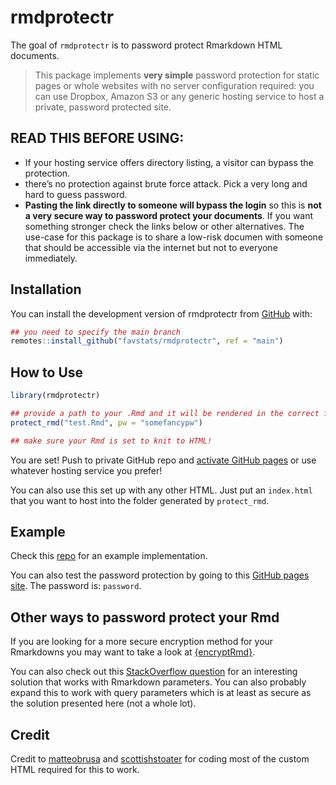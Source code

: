 
<!-- README.md is generated from README.Rmd. Please edit that file -->

# rmdprotectr

<!-- badges: start -->

<!-- badges: end -->

The goal of `rmdprotectr` is to password protect Rmarkdown HTML
documents.

> This package implements **very simple** password protection for static
> pages or whole websites with no server configuration required: you can
> use Dropbox, Amazon S3 or any generic hosting service to host a
> private, password protected site.

## READ THIS BEFORE USING:

  - If your hosting service offers directory listing, a visitor can
    bypass the protection.
  - there’s no protection against brute force attack. Pick a very long
    and hard to guess password.
  - **Pasting the link directly to someone will bypass the login** so this is **not a very secure way to password protect your documents**. If you want something stronger check the links below or other alternatives. The use-case for this package is to share a low-risk documen with someone that should be accessible via the internet but not to everyone immediately.

## Installation

You can install the development version of rmdprotectr from
[GitHub](https://github.com/favstats/rmdprotectr) with:

``` r
## you need to specify the main branch
remotes::install_github("favstats/rmdprotectr", ref = "main")
```

## How to Use

``` r
library(rmdprotectr)

## provide a path to your .Rmd and it will be rendered in the correct folder
protect_rmd("test.Rmd", pw = "somefancypw")

## make sure your Rmd is set to knit to HTML!
```

You are set\! Push to private GitHub repo and [activate GitHub
pages](https://docs.github.com/en/free-pro-team@latest/github/working-with-github-pages/creating-a-github-pages-site#creating-your-site)
or use whatever hosting service you prefer\!

You can also use this set up with any other HTML. Just put an
`index.html` that you want to host into the folder generated by
`protect_rmd`.

## Example

Check this [repo](https://favstats.github.io/pwtest/) for an example
implementation.

You can also test the password protection by going to this [GitHub pages
site](https://favstats.github.io/pwtest/). The password is: `password`.



## Other ways to password protect your Rmd

If you are looking for a more secure encryption method for your
Rmarkdowns you may want to take a look at
[{encryptRmd}](https://github.com/dirkschumacher/encryptedRmd/).

You can also check out this [StackOverflow
question](https://stackoverflow.com/questions/61379250/bookdown-password-protect-a-single-page-chapter-in-html)
for an interesting solution that works with Rmarkdown parameters. You
can also probably expand this to work with query parameters which is at
least as secure as the solution presented here (not a whole lot).

## Credit

Credit to
[matteobrusa](https://github.com/matteobrusa/Password-protection-for-static-pages)
and
[scottishstoater](https://github.com/scottishstoater/protected-github-pages)
for coding most of the custom HTML required for this to work.
